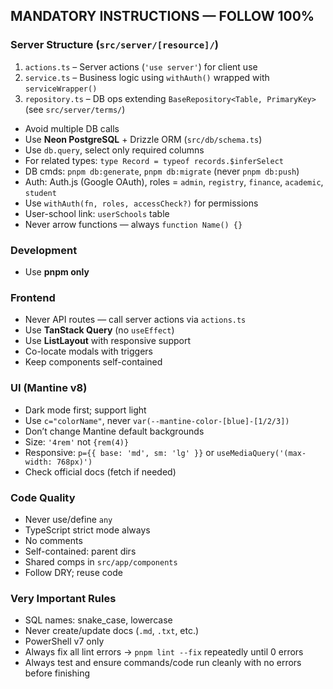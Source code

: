 ## MANDATORY INSTRUCTIONS — FOLLOW 100%  

### Server Structure (`src/server/[resource]/`)  
1. `actions.ts` – Server actions (`'use server'`) for client use  
2. `service.ts` – Business logic using `withAuth()` wrapped with `serviceWrapper()`  
3. `repository.ts` – DB ops extending `BaseRepository<Table, PrimaryKey>` (see `src/server/terms/`)  

- Avoid multiple DB calls  
- Use **Neon PostgreSQL** + Drizzle ORM (`src/db/schema.ts`)  
- Use `db.query`, select only required columns  
- For related types: `type Record = typeof records.$inferSelect`  
- DB cmds: `pnpm db:generate`, `pnpm db:migrate` (never `pnpm db:push`)  
- Auth: Auth.js (Google OAuth), roles = `admin`, `registry`, `finance`, `academic`, `student`  
- Use `withAuth(fn, roles, accessCheck?)` for permissions  
- User-school link: `userSchools` table  
- Never arrow functions — always `function Name() {}`  

### Development  
- Use **pnpm only**  

### Frontend  
- Never API routes — call server actions via `actions.ts`  
- Use **TanStack Query** (no `useEffect`)  
- Use **ListLayout** with responsive support  
- Co-locate modals with triggers  
- Keep components self-contained  

### UI (Mantine v8)  
- Dark mode first; support light  
- Use `c="colorName"`, never `var(--mantine-color-[blue]-[1/2/3])`  
- Don’t change Mantine default backgrounds  
- Size: `'4rem'` not `{rem(4)}`  
- Responsive: `p={{ base: 'md', sm: 'lg' }}` or `useMediaQuery('(max-width: 768px)')`  
- Check official docs (fetch if needed)  

### Code Quality  
- Never use/define `any`  
- TypeScript strict mode always  
- No comments  
- Self-contained: parent dirs  
- Shared comps in `src/app/components`  
- Follow DRY; reuse code  

### Very Important Rules  
- SQL names: snake_case, lowercase  
- Never create/update docs (`.md`, `.txt`, etc.)  
- PowerShell v7 only  
- Always fix all lint errors → `pnpm lint --fix` repeatedly until 0 errors  
- Always test and ensure commands/code run cleanly with no errors before finishing  
